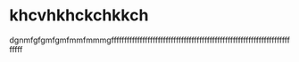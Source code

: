 # khcvhkhckchkkch
dgnmfgfgmfgmfmmfmmmgffffffffffffffffffffffffffffffffffffffffffffffffffffffffffffffffffffffffff
